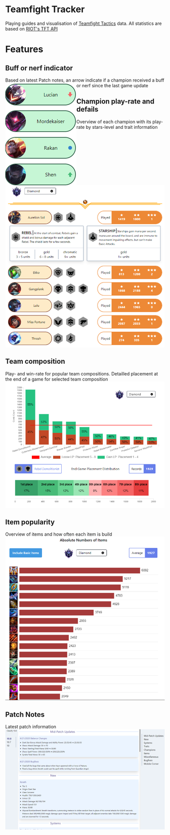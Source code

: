 # Teamfight Tracker

Playing guides and visualisation of [Teamfight Tactics](https://teamfighttactics.leagueoflegends.com/) data. All statistics are based on [RIOT's TFT API](https://developer.riotgames.com/docs/tft)

# Features
## Buff or nerf indicator
Based on latest Patch notes, an arrow indicate if a champion received a buff or nerf since the last game update
<img style="float: left;" src="/BuffNerfIndicator.PNG" />

## Champion play-rate and defails
Overview of each champion with its play-rate by stars-level and trait information
![ChampStats](/ChampStats.PNG)

## Team composition
Play- and win-rate for popular team compositions. Detailled placement at the end of a game for selected team composition
![CombStats](/CombStats.PNG)

## Item popularity
Overview of items and how often each item is build
![ItemStats](/ItemStats.PNG)

## Patch Notes
Latest patch information
![PatchNotes](/PatchNotes.PNG)

